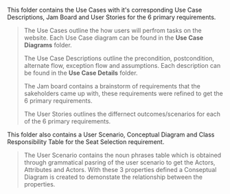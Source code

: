 This folder contains the Use Cases with it's corresponding Use Case Descriptions, Jam Board and User Stories for the 6 primary requirements.

> The Use Cases outline the how users will perfrom tasks on the website. Each Use Case diagram can be found in the **Use Case Diagrams** folder. 
> 
>The Use Case Descriptions outline the precondition, postcondition, alternate flow, exception flow and assumptions. Each description can be found in the **Use Case Details** folder.
>
>The Jam board contains a brainstorm of requirements that the sakeholders came up with, these requirements were refined to get the 6 primary requirements. 
>
>The User Stories outlines the differnect outcomes/scenarios for each of the 6 primary requirements.

This folder also contains a User Scenario, Conceptual Diagram and Class Responsibility Table for the Seat Selection requirement.

>The User Scenario contains the noun phrases table which is obtained through grammatical pasring of the user scenario to get the Actors, Attributes and Actors. With these 3 properties defined a Conseptual Diagram is created to demonstate the relationship between the properties.
